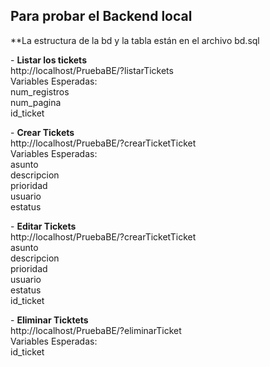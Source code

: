 <h2>Para probar el Backend local</h2>

<p>**La estructura de la bd y la tabla están en el archivo bd.sql</p>

<p>- <b>Listar los tickets</b><br>
http://localhost/PruebaBE/?listarTickets<br>
Variables Esperadas:<br>
num_registros<br>
num_pagina<br>
id_ticket<br></p>


<p>- <b>Crear Tickets</b><br>
http://localhost/PruebaBE/?crearTicketTicket<br>
Variables Esperadas:<br>
asunto<br>
descripcion<br>
prioridad<br>
usuario<br>
estatus<br></p>


<p>- <b>Editar Tickets</b><br>
http://localhost/PruebaBE/?crearTicketTicket<br>
asunto<br>
descripcion<br>
prioridad<br>
usuario<br>
estatus<br>
id_ticket<br></p>

<p>- <b>Eliminar Ticktets</b><br>
http://localhost/PruebaBE/?eliminarTicket<br>
Variables Esperadas:<br>
id_ticket<br></p>
